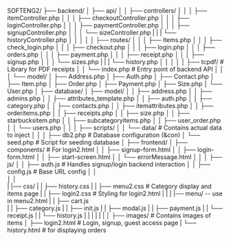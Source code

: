 SOFTENG2/
├── backend/
│   ├── api/
│   │   ├── controllers/
│   │   │   ├── itemController.php
│   │   │   ├── checkoutController.php
│   │   │   ├── loginController.php
│   │   │   ├── paymentController.php
│   │   │   ├── signupController.php
│   │   │   └── sizeController.php
|   |   |   └── historyController.php
│   │   │
│   │   ├── routes/
│   │   │   ├── items.php
│   │   │   ├── check_login.php
│   │   │   ├── checkout.php
│   │   │   ├── login.php
│   │   │   ├── orders.php
│   │   │   ├── payment.php
│   │   │   ├── receipt.php
│   │   │   ├── signup.php
│   │   │   └── sizes.php
|   |   |   └── history.php
│   │   │
│   │   ├── tcpdf/                # Library for PDF receipts
│   │   └── index.php             # Entry point of backend API
│   │
│   └── model/
│       ├── Address.php
│       ├── Auth.php
│       ├── Contact.php
│       ├── Item.php
│       ├── Order.php
│       ├── Payment.php
│       ├── Size.php
│       └── User.php
│
├── database/
│   ├── model/
│   │   ├── address.php
│   │   ├── admins.php
│   │   ├── attributes_template.php
│   │   ├── auth.php
│   │   ├── category.php
│   │   ├── contacts.php
│   │   ├── itemattributes.php
│   │   ├── orderitems.php
│   │   ├── receipts.php
│   │   ├── size.php
│   │   ├── starbucksitem.php
│   │   ├── subcategoryitems.php
│   │   ├── user_order.php
│   │   └── users.php
│   │
│   ├── scripts/
│   │   └── data/                 # Contains actual data to inject
│   │
│   ├── db2.php                   # Database configuration (&con)
│   └── seed.php                  # Script for seeding database
│
├── frontend/
│   ├── components/               # For login2.html
│   │   ├── signup-form.html
│   │   ├── login-form.html
│   │   ├── start-screen.html
│   │   └── errorMessage.html
│   │
│   ├── js/
│   │   ├── auth.js              # Handles signup/login backend interaction
│   │   ├── config.js            # Base URL config
│   │   
│   │   
|   |── css/
|   |   ├── history.css 
|   |   ├── menu2.css # Category display and items page
|   |   ├── login2.css # Styling for login2.html
|   |
|   |── menu/  -- use in menu2.html
|   |   ├── cart.js       
|   |   ├── category.js
|   |   ├── init.js
|   |   ├── modal.js
|   |   ├── payment.js
|   |   └── receipt.js
|   |   └── history.js
|   |
|   |
|   |
│   ├── images/                  # Contains images of items
│   ├── login2.html              # Login, signup, guest access page
|   └── history.html            # for displaying orders 
